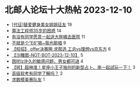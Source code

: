 # 北邮人论坛十大热帖 2023-12-10

- [[代征]替爱健身美女姐姐征友](https://bbs.byr.cn/article/Friends/2048473) 19
- [算法工程师35岁的困惑](https://bbs.byr.cn/article/WorkLife/1207700) 14
- [有没有同学愿意一起送大胖橘去医院](https://bbs.byr.cn/article/Talking/6407267) 11
- [不就是个“E6”嘛~我也能唱](https://bbs.byr.cn/article/KaraOK/110974) 9
- [【校招】 offer决赛圈 求帮选 工总vs理想vs京东方](https://bbs.byr.cn/article/Job/2202572) 6
- [【沙雕图-NOT-BOT-2023-12-10】](https://bbs.byr.cn/article/Picture/3355238) 5
- [困扰lz许久的敏感问题，男女都可进](https://bbs.byr.cn/article/Feeling/3204553) 4
- [【转】超神准！星座小王子独创的新型占卜、來一起試玩一下！](https://bbs.byr.cn/article/Constellations/326533) 3
- [高级软考有同学了解吗？](https://bbs.byr.cn/article/StudyShare/206991) 2
- [求数模美赛队友](https://bbs.byr.cn/article/MathModel/17586) 1


